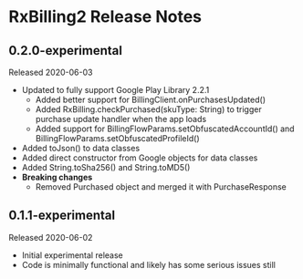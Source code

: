 # RxBilling2 Release Notes

## 0.2.0-experimental
Released 2020-06-03

* Updated to fully support Google Play Library 2.2.1
  * Added better support for BillingClient.onPurchasesUpdated()
  * Added RxBilling.checkPurchased(skuType: String) to trigger purchase update handler when the app loads
  * Added support for BillingFlowParams.setObfuscatedAccountId() and BillingFlowParams.setObfuscatedProfileId()
* Added toJson() to data classes
* Added direct constructor from Google objects for data classes
* Added String.toSha256() and String.toMD5()
* **Breaking changes**
  * Removed Purchased object and merged it with PurchaseResponse  

## 0.1.1-experimental
Released 2020-06-02

* Initial experimental release
* Code is minimally functional and likely has some serious issues still